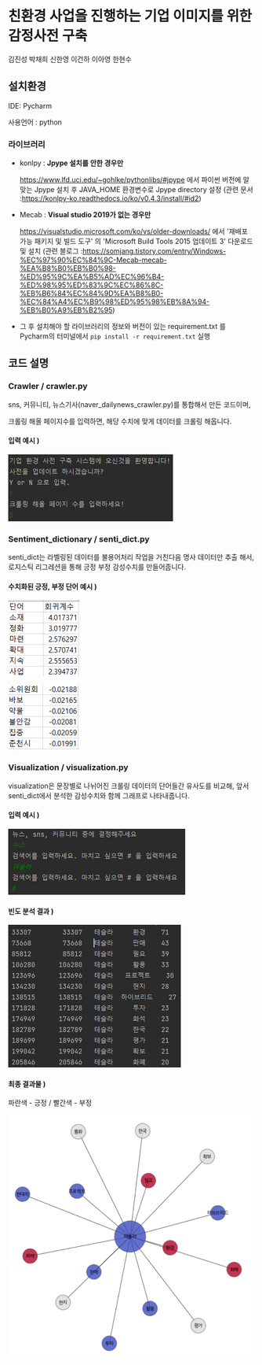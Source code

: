 # 친환경 사업을 진행하는 기업 이미지를 위한 감정사전 구축

김진성 박채희 신한영 이건하 이아영 한현수



## 설치환경

IDE: Pycharm

사용언어 : python

### 라이브러리

- konlpy : **Jpype 설치를 안한 경우만** 

  https://www.lfd.uci.edu/~gohlke/pythonlibs/#jpype 에서 파이썬 버전에 알맞는 Jpype 설치 후 JAVA_HOME 환경변수로 Jpype directory 설정 (관련 문서 :https://konlpy-ko.readthedocs.io/ko/v0.4.3/install/#id2)

- Mecab : **Visual studio 2019가 없는 경우만**

  https://visualstudio.microsoft.com/ko/vs/older-downloads/ 에서 '재배포 가능 패키지 및 빌드 도구' 의 'Microsoft Build Tools 2015 업데이트 3' 다운로드 및 설치 (관련 블로그 :https://somjang.tistory.com/entry/Windows-%EC%97%90%EC%84%9C-Mecab-mecab-%EA%B8%B0%EB%B0%98-%ED%95%9C%EA%B5%AD%EC%96%B4-%ED%98%95%ED%83%9C%EC%86%8C-%EB%B6%84%EC%84%9D%EA%B8%B0-%EC%84%A4%EC%B9%98%ED%95%98%EB%8A%94-%EB%B0%A9%EB%B2%95)

- 그 후 설치해야 할 라이브러리의 정보와 버전이 있는 requirement.txt 를 Pycharm의 터미널에서 ``pip install -r requirement.txt`` 실행



## 코드 설명



### Crawler / crawler.py

sns, 커뮤니티, 뉴스기사(naver_dailynews_crawler.py)를 통합해서 만든 코드이며,

크롤링 해올 페이지수를 입력하면, 해당 수치에 맞게 데이터를 크롤링 해옵니다.



#### 입력 예시 )



![](https://github.com/Data-campus-SloganAnalysis/Main/blob/main/img/1_.png?raw=true)



### Sentiment_dictionary / senti_dict.py

senti_dict는 라벨링된 데이터를 불용어처리 작업을 거친다음 명사 데이터만 추출 해서, 로지스틱 리그레션을 통해 긍정 부정 감성수치를 만들어줍니다.



#### 수치화된 긍정, 부정 단어 예시 )

![](https://github.com/Data-campus-SloganAnalysis/Main/blob/main/img/2_.png?raw=true)

![](https://github.com/Data-campus-SloganAnalysis/Main/blob/main/img/3_.png?raw=true)



### Visualization / visualization.py

visualization은 문장별로 나뉘어진 크롤링 데이터의 단어들간 유사도를 비교해, 앞서 senti_dict에서 분석한 감성수치와 함께 그래프로 나타내줍니다.



#### 입력 예시 )

![](https://github.com/Data-campus-SloganAnalysis/Main/blob/main/img/4_.png?raw=true)



#### 빈도 분석 결과 )

![](https://github.com/Data-campus-SloganAnalysis/Main/blob/main/img/5_.png?raw=true)



#### 최종 결과물 )



파란색 - 긍정 / 빨간색 - 부정

<img src ="https://github.com/Data-campus-SloganAnalysis/Main/blob/main/img/6_.png?raw=true" width="500px"/>









